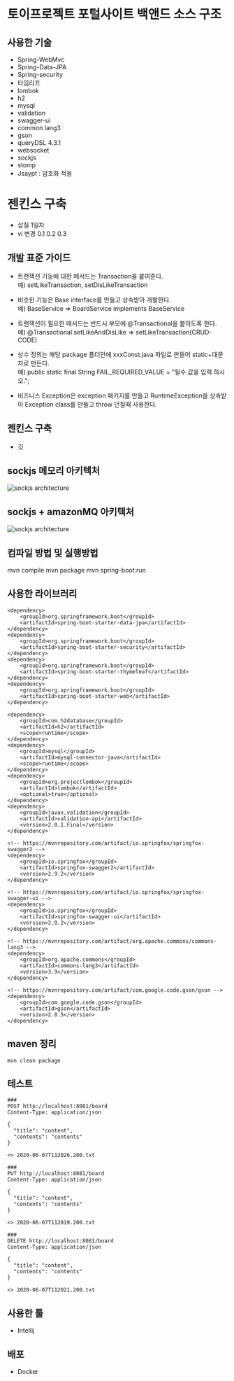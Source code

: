 # 토이프로젝트 포털사이트 백앤드 소스 구조
## 사용한 기술
- Spring-WebMvc
- Spring-Data-JPA
- Spring-security
- 타임리프
- lombok
- h2
- mysql
- validation
- swagger-ui
- common lang3
- gson
- queryDSL 4.3.1
- websocket
- sockjs
- stomp
- Jsaypt : 암호화 적용

# 젠킨스 구축
- 삽질 1일차
- vi 변경 0.1 0.2 0.3

## 개발 표준 가이드 
- 트랜잭션 기능에 대한 메서드는 Transaction을 붙여준다.  
예) setLikeTransaction, setDisLikeTransaction  

- 비슷한 기능은 Base interface를 만들고 상속받아 개발한다.  
예) BaseService => BoardService implements BaseService  

- 트랜잭션이 필요한 메서드는 반드시 부모에 @Transactional을 붙이도록 한다.    
예) @Transactional setLikeAndDisLike => setLikeTransaction(CRUD-CODE)  
  
- 상수 정의는 해당 package 폴더안에 xxxConst.java 파일로 만들어 static+대문자로 만든다.  
예) public static final String FAIL_REQUIRED_VALUE = "필수 값을 입력 하시오.";    

- 비즈니스 Exception은 exception 패키지를 만들고 RuntimeException을 상속받아 Exception class를 만들고 throw 던질때 사용한다.  



## 젠킨스 구축
- 깃 


## sockjs 메모리 아키텍처
![sockjs architecture](https://docs.spring.io/spring/docs/5.0.0.BUILD-SNAPSHOT/spring-framework-reference/html/images/message-flow-simple-broker.png)

## sockjs + amazonMQ 아키텍처
![sockjs architecture](https://docs.spring.io/spring/docs/5.0.0.BUILD-SNAPSHOT/spring-framework-reference/html/images/message-flow-broker-relay.png)

## 컴파일 방법 및 실행방법
mvn compile
mvn package
mvn spring-boot:run


## 사용한 라이브러리
``` 
<dependency>
    <groupId>org.springframework.boot</groupId>
    <artifactId>spring-boot-starter-data-jpa</artifactId>
</dependency>
<dependency>
    <groupId>org.springframework.boot</groupId>
    <artifactId>spring-boot-starter-security</artifactId>
</dependency>
<dependency>
    <groupId>org.springframework.boot</groupId>
    <artifactId>spring-boot-starter-thymeleaf</artifactId>
</dependency>
<dependency>
    <groupId>org.springframework.boot</groupId>
    <artifactId>spring-boot-starter-web</artifactId>
</dependency>

<dependency>
    <groupId>com.h2database</groupId>
    <artifactId>h2</artifactId>
    <scope>runtime</scope>
</dependency>
<dependency>
    <groupId>mysql</groupId>
    <artifactId>mysql-connector-java</artifactId>
    <scope>runtime</scope>
</dependency>
<dependency>
    <groupId>org.projectlombok</groupId>
    <artifactId>lombok</artifactId>
    <optional>true</optional>
</dependency>
<dependency>
    <groupId>javax.validation</groupId>
    <artifactId>validation-api</artifactId>
    <version>2.0.1.Final</version>
</dependency>

<!-- https://mvnrepository.com/artifact/io.springfox/springfox-swagger2 -->
<dependency>
    <groupId>io.springfox</groupId>
    <artifactId>springfox-swagger2</artifactId>
    <version>2.9.2</version>
</dependency>

<!-- https://mvnrepository.com/artifact/io.springfox/springfox-swagger-ui -->
<dependency>
    <groupId>io.springfox</groupId>
    <artifactId>springfox-swagger-ui</artifactId>
    <version>2.0.2</version>
</dependency>

<!-- https://mvnrepository.com/artifact/org.apache.commons/commons-lang3 -->
<dependency>
    <groupId>org.apache.commons</groupId>
    <artifactId>commons-lang3</artifactId>
    <version>3.9</version>
</dependency>

<!-- https://mvnrepository.com/artifact/com.google.code.gson/gson -->
<dependency>
    <groupId>com.google.code.gson</groupId>
    <artifactId>gson</artifactId>
    <version>2.8.5</version>
</dependency>

```

## maven 정리 
```$xslt
mvn clean package 
```

## 테스트
```$xslt
###
POST http://localhost:8081/board
Content-Type: application/json

{
  "title": "content",
  "contents": "contents"
}

<> 2020-06-07T112026.200.txt

###
PUT http://localhost:8081/board
Content-Type: application/json

{
  "title": "content",
  "contents": "contents"
}

<> 2020-06-07T112019.200.txt

###
DELETE http://localhost:8081/board
Content-Type: application/json

{
  "title": "content",
  "contents": "contents"
}

<> 2020-06-07T112021.200.txt
``` 

## 사용한 툴 
- Intellij

## 배포 
- Docker
 
